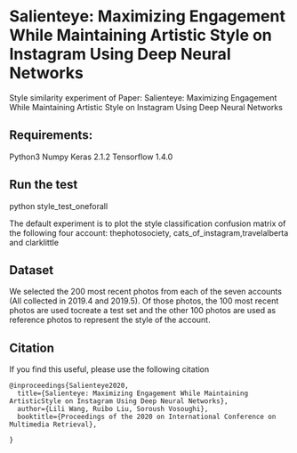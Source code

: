 # Salienteye: Maximizing Engagement While Maintaining Artistic Style on Instagram Using Deep Neural Networks
Style similarity experiment of Paper: Salienteye: Maximizing Engagement While Maintaining Artistic Style on Instagram Using Deep Neural Networks

## Requirements:
Python3
Numpy
Keras 2.1.2
Tensorflow 1.4.0

## Run the test
python style_test_oneforall

The default experiment is to plot the style classification confusion matrix of the following four account: thephotosociety, cats_of_instagram,travelalberta and clarklittle

## Dataset
We selected the 200 most recent photos from each of the seven accounts (All collected in 2019.4 and 2019.5). Of those photos, the 100 most recent photos are used tocreate a test set and the other 100 photos are used as reference photos to represent the style of the account. 

## Citation

If you find this useful, please use the following citation
```
@inproceedings{Salienteye2020,
  title={Salienteye: Maximizing Engagement While Maintaining ArtisticStyle on Instagram Using Deep Neural Networks},
  author={Lili Wang, Ruibo Liu, Soroush Vosoughi},
  booktitle={Proceedings of the 2020 on International Conference on Multimedia Retrieval},

}
```
